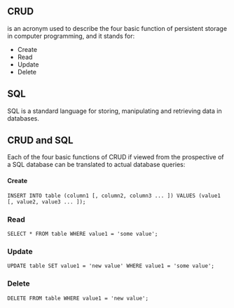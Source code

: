 ## CRUD

is an acronym used to describe the four basic function of persistent storage in computer programming, and it stands for:  
- Create
- Read
- Update
- Delete

## SQL

SQL is a standard language for storing, manipulating and retrieving data in databases.


## CRUD and SQL

Each of the four basic functions of CRUD if viewed from the prospective of a SQL database can be translated to actual database queries:  

#### Create
```
INSERT INTO table (column1 [, column2, column3 ... ]) VALUES (value1 [, value2, value3 ... ]);
```

### Read
```
SELECT * FROM table WHERE value1 = 'some value';
```

### Update
```
UPDATE table SET value1 = 'new value' WHERE value1 = 'some value';
```

### Delete
```
DELETE FROM table WHERE value1 = 'new value';

```
